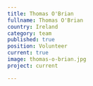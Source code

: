 ```yaml
---
title: Thomas O'Brian
fullname: Thomas O'Brian
country: Ireland
category: team
published: true
position: Volunteer
current: true
image: thomas-o-brian.jpg
project: current

---
```

